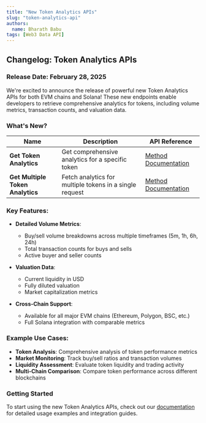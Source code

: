 ```yaml
---
title: "New Token Analytics APIs"
slug: "token-analytics-api"
authors:
  name: Bharath Babu
tags: [Web3 Data API]
---
```


## Changelog: Token Analytics APIs

### Release Date: February 28, 2025

We're excited to announce the release of powerful new Token Analytics APIs for both EVM chains and Solana! These new endpoints enable developers to retrieve comprehensive analytics for tokens, including volume metrics, transaction counts, and valuation data.

### What's New?

| Name                             | Description                                             | API Reference                                                                     |
| -------------------------------- | ------------------------------------------------------- | --------------------------------------------------------------------------------- |
| **Get Token Analytics**          | Get comprehensive analytics for a specific token        | [Method Documentation](/web3-data-api/evm/reference/get-token-analytics)          |
| **Get Multiple Token Analytics** | Fetch analytics for multiple tokens in a single request | [Method Documentation](/web3-data-api/evm/reference/get-multiple-token-analytics) |

### Key Features:

- **Detailed Volume Metrics**:

  - Buy/sell volume breakdowns across multiple timeframes (5m, 1h, 6h, 24h)
  - Total transaction counts for buys and sells
  - Active buyer and seller counts

- **Valuation Data**:

  - Current liquidity in USD
  - Fully diluted valuation
  - Market capitalization metrics

- **Cross-Chain Support**:
  - Available for all major EVM chains (Ethereum, Polygon, BSC, etc.)
  - Full Solana integration with comparable metrics

### Example Use Cases:

- **Token Analysis**: Comprehensive analysis of token performance metrics
- **Market Monitoring**: Track buy/sell ratios and transaction volumes
- **Liquidity Assessment**: Evaluate token liquidity and trading activity
- **Multi-Chain Comparison**: Compare token performance across different blockchains

### Getting Started

To start using the new Token Analytics APIs, check out our [documentation](/web3-data-api/evm/reference/get-token-analytics) for detailed usage examples and integration guides.
